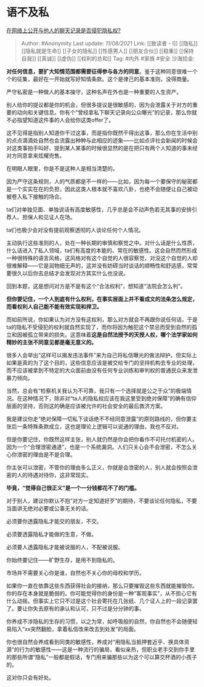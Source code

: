 # 语不及私
[在网络上公开与他人的聊天记录是否侵犯隐私权?](https://www.zhihu.com/question/477629014/answer/2043789954)

> Author: #Anonymity
> Last update: *11/08/2021*
> Link: [[致读者 - I]] [[隐私]] [[隐私就是生命]] [[子女的隐私]] [[性感男人]] [[朋友合伙]] [[稳重]] [[保持自我]] [[真诚]] [[虚伪]] [[权利的总和]]
> Tag: #内外 #家族 #安全
> 沙海拾金:

**对任何信息，要扩大知情范围都需要征得参与各方的同意**。鉴于这种同意很难一个个的征集，最好在一开始就写好知情条款。这个是律己的基本准则，没得商量。

严守私密是一种做人的基本操守，这种名声在外也是一种重要的人生资产。

别人给你的提议都是你的机会，但很多提议是很敏感的，因为会泄露关于对方的重要的动向和关键信息。你有个“曾经拿私下聊天记录向公众曝光”的记录，那么你就不必指望知道这件事的人会给你这类offer了。

这不见得是指别人知道你干过这事，而是指你既然干得出这事，那么你在生活中别的点点滴滴处自然也会流露出种种与此相应的迹象——比如点评社会新闻的时候会对这类事拍手叫好、提到某人某事的时候很显然的是在把只有两个人知道的事未经对方同意拿来炫耀兜售。

在明眼人眼里，你是不是这种人是相当清楚的。

因为严守这条规则，人的气质都是不一样的——比如，因为每一个要保守的秘密都是一个实实在在的负担，因此这类人根本就不喜欢八卦，也绝不会随便让自己被动被卷入私下接触的场合。

ta们对单独见面、单独说话有高度敏感性，几乎总是会不动声色若无其事的安排引荐人、担保人和见证人在场。

ta们也极少会对没有提前观察透彻的人谈论任何个人情况。

主动执行这些准则的人，处在一种长期的审慎和察觉之中。对什么话是什么性质，什么话进入了私人领域，ta们有高度的本能的、常在的敏感性。这会自然而然形成一种很特殊的语言风格，这风格对有这个自觉的人很容察觉，对没这个自觉的人却很难解释——它是润物细无声的，这并没有妨碍当时谈话的顺畅性和舒适感，常常要很久以后你去总结才会发现对方其实什么也没说。

回到本题，这是想问对方是不是有这个“合法权利”，想知道“法院会怎么判”。

**但你要记住，一个人到底有什么权利，在事实层面上并不看成文的法条怎么规定，而看权利人自己能不能有效实现和捍卫。**

而如前所说，你如果认为对方没有这权利，那么对方就会不再跟你说任何话，于是ta的隐私不受侵犯的权利就自然实现了，而你将因为触犯这个禁忌而受到自然的孤立和因被孤立带来的损失。这意味着**这是自然法授予的天授人权，哪个法学家如何精妙的主张不同意见都是毫无意义的。**

很多人会举出“这样可以揭发违法事件”来为自己将私信曝光的做法辩护。但实际上如果是真的为了这个目的，这些信息应该是被交给专门的坚持机构去专业的处理，而不应该被拿到不特定的大众面前由没有任何专业训练和审判权的普通民众来发泄暴力倾向。

当然，总会有“检察机关我认为不可靠，我只有一个选择就是公之于众”的极端情况。在这种情况下，除非对“ta人的隐私权应该在我这里受到绝对保障”的确有信仰层面的坚持，否则这的确是应该被允许的社会安全的最后救济方案。

我是建议你走“绝对保障一切私下谈话绝不不经同意泄露”的原则路线的，但你要主张后一条特殊条款成立，这也是理论上逻辑可以说通的理由，我也不反对。

但是你要记住，你既然这样主张，别人就仍然是你会把你看作不可托付机密的人。因为一个“合理泄密通道”，也是一个系统漏洞。人们只关心会不会泄密，不怎么关心你泄密的理由是不是合理。

你主张可以泄密，不管你的理由多么正义，你就是会泄密的人，别人就会按照会泄密的人的待遇对待你，这非常现实。

**毕竟，“觉得自己很正义”是一个一分钱都花不了的门槛。**

对于别人，建议你默认不抱“对方一定知道好歹”的期待，不要谈论任何隐私，不要当面讲无绝对必要或公事无关的话。

必须要你透露隐私才能交的朋友，不交。

必须要透露隐私才能做的生意，不做。

必须要人透露隐私才能被说服的人，不配被说服。

你始终要记住——旷野生存，是用不到隐私的。

市场并不需要关心你是谁，自然也不关心你的母校和学历。

如果你一直在依靠这些东西获得社会的接纳，那么只要摧毁这些东西就能摧毁你。你的存在本身就是脆弱的。你可能觉得你的身份是一种“客观事实”，从不担心它有什么动摇。但事实上它只不过是这个社会寄托在几张纸、几个证人上的一段记录罢了。要让你失去原有的承认和认可，只不过是分分钟的事。

你养成不涉隐私的生存的习惯，以之为常，如呼吸般的自然，你自然也不会随便轻易陷入“xx突然翻脸，拿着私信改来改去到处发”的局面。

你也很自然会养成看到同类的敏感性，养成对“用隐私当抵押套近乎、换具体资源”的行为的敏感性——这是一种流行的骗局，看似亲热，但职业老手交到你手里的那些所谓“隐私”一般都是假话，专门用来骗那些以为这个可以算交杯酒的小孩子的。

这对你只会有好处。
